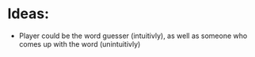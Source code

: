 # Ideas:

- Player could be the word guesser (intuitivly), as well as someone who comes up with the word (unintuitivly)
